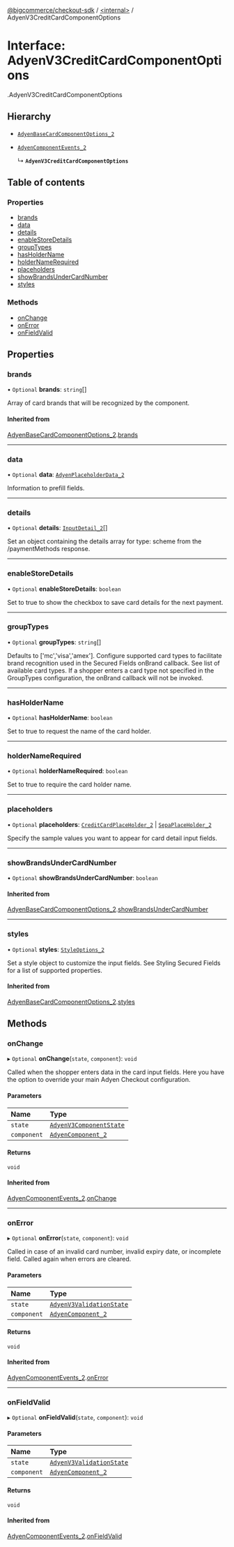 [@bigcommerce/checkout-sdk](../README.md) / [<internal\>](../modules/internal_.md) / AdyenV3CreditCardComponentOptions

# Interface: AdyenV3CreditCardComponentOptions

[<internal>](../modules/internal_.md).AdyenV3CreditCardComponentOptions

## Hierarchy

- [`AdyenBaseCardComponentOptions_2`](internal_.AdyenBaseCardComponentOptions_2.md)

- [`AdyenComponentEvents_2`](internal_.AdyenComponentEvents_2.md)

  ↳ **`AdyenV3CreditCardComponentOptions`**

## Table of contents

### Properties

- [brands](internal_.AdyenV3CreditCardComponentOptions.md#brands)
- [data](internal_.AdyenV3CreditCardComponentOptions.md#data)
- [details](internal_.AdyenV3CreditCardComponentOptions.md#details)
- [enableStoreDetails](internal_.AdyenV3CreditCardComponentOptions.md#enablestoredetails)
- [groupTypes](internal_.AdyenV3CreditCardComponentOptions.md#grouptypes)
- [hasHolderName](internal_.AdyenV3CreditCardComponentOptions.md#hasholdername)
- [holderNameRequired](internal_.AdyenV3CreditCardComponentOptions.md#holdernamerequired)
- [placeholders](internal_.AdyenV3CreditCardComponentOptions.md#placeholders)
- [showBrandsUnderCardNumber](internal_.AdyenV3CreditCardComponentOptions.md#showbrandsundercardnumber)
- [styles](internal_.AdyenV3CreditCardComponentOptions.md#styles)

### Methods

- [onChange](internal_.AdyenV3CreditCardComponentOptions.md#onchange)
- [onError](internal_.AdyenV3CreditCardComponentOptions.md#onerror)
- [onFieldValid](internal_.AdyenV3CreditCardComponentOptions.md#onfieldvalid)

## Properties

### brands

• `Optional` **brands**: `string`[]

Array of card brands that will be recognized by the component.

#### Inherited from

[AdyenBaseCardComponentOptions_2](internal_.AdyenBaseCardComponentOptions_2.md).[brands](internal_.AdyenBaseCardComponentOptions_2.md#brands)

___

### data

• `Optional` **data**: [`AdyenPlaceholderData_2`](internal_.AdyenPlaceholderData_2.md)

Information to prefill fields.

___

### details

• `Optional` **details**: [`InputDetail_2`](internal_.InputDetail_2.md)[]

Set an object containing the details array for type: scheme from
the /paymentMethods response.

___

### enableStoreDetails

• `Optional` **enableStoreDetails**: `boolean`

Set to true to show the checkbox to save card details for the next payment.

___

### groupTypes

• `Optional` **groupTypes**: `string`[]

Defaults to ['mc','visa','amex']. Configure supported card types to
facilitate brand recognition used in the Secured Fields onBrand callback.
See list of available card types. If a shopper enters a card type not
specified in the GroupTypes configuration, the onBrand callback will not be invoked.

___

### hasHolderName

• `Optional` **hasHolderName**: `boolean`

Set to true to request the name of the card holder.

___

### holderNameRequired

• `Optional` **holderNameRequired**: `boolean`

Set to true to require the card holder name.

___

### placeholders

• `Optional` **placeholders**: [`CreditCardPlaceHolder_2`](internal_.CreditCardPlaceHolder_2.md) \| [`SepaPlaceHolder_2`](internal_.SepaPlaceHolder_2.md)

Specify the sample values you want to appear for card detail input fields.

___

### showBrandsUnderCardNumber

• `Optional` **showBrandsUnderCardNumber**: `boolean`

#### Inherited from

[AdyenBaseCardComponentOptions_2](internal_.AdyenBaseCardComponentOptions_2.md).[showBrandsUnderCardNumber](internal_.AdyenBaseCardComponentOptions_2.md#showbrandsundercardnumber)

___

### styles

• `Optional` **styles**: [`StyleOptions_2`](internal_.StyleOptions_2.md)

Set a style object to customize the input fields. See Styling Secured Fields
for a list of supported properties.

#### Inherited from

[AdyenBaseCardComponentOptions_2](internal_.AdyenBaseCardComponentOptions_2.md).[styles](internal_.AdyenBaseCardComponentOptions_2.md#styles)

## Methods

### onChange

▸ `Optional` **onChange**(`state`, `component`): `void`

Called when the shopper enters data in the card input fields.
Here you have the option to override your main Adyen Checkout configuration.

#### Parameters

| Name | Type |
| :------ | :------ |
| `state` | [`AdyenV3ComponentState`](../modules/internal_.md#adyenv3componentstate) |
| `component` | [`AdyenComponent_2`](internal_.AdyenComponent_2.md) |

#### Returns

`void`

#### Inherited from

[AdyenComponentEvents_2](internal_.AdyenComponentEvents_2.md).[onChange](internal_.AdyenComponentEvents_2.md#onchange)

___

### onError

▸ `Optional` **onError**(`state`, `component`): `void`

Called in case of an invalid card number, invalid expiry date, or
 incomplete field. Called again when errors are cleared.

#### Parameters

| Name | Type |
| :------ | :------ |
| `state` | [`AdyenV3ValidationState`](internal_.AdyenV3ValidationState.md) |
| `component` | [`AdyenComponent_2`](internal_.AdyenComponent_2.md) |

#### Returns

`void`

#### Inherited from

[AdyenComponentEvents_2](internal_.AdyenComponentEvents_2.md).[onError](internal_.AdyenComponentEvents_2.md#onerror)

___

### onFieldValid

▸ `Optional` **onFieldValid**(`state`, `component`): `void`

#### Parameters

| Name | Type |
| :------ | :------ |
| `state` | [`AdyenV3ValidationState`](internal_.AdyenV3ValidationState.md) |
| `component` | [`AdyenComponent_2`](internal_.AdyenComponent_2.md) |

#### Returns

`void`

#### Inherited from

[AdyenComponentEvents_2](internal_.AdyenComponentEvents_2.md).[onFieldValid](internal_.AdyenComponentEvents_2.md#onfieldvalid)
